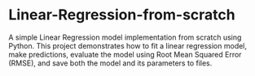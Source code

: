 # Linear-Regression-from-scratch
A simple Linear Regression model implementation from scratch using Python. This project demonstrates how to fit a linear regression model, make predictions, evaluate the model using Root Mean Squared Error (RMSE), and save both the model and its parameters to files.
